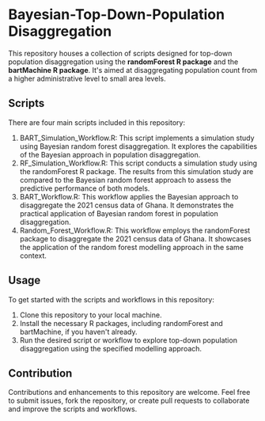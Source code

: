 # Bayesian-Top-Down-Population Disaggregation
This repository houses a collection of scripts designed for top-down population disaggregation using the **randomForest R package** and the **bartMachine R package**. It's aimed at disaggregating population count from a higher administrative level to small area levels.

## Scripts
There are four main scripts included in this repository:

 1. BART_Simulation_Workflow.R: This script implements a simulation study using Bayesian random forest disaggregation. It explores the capabilities of the Bayesian approach in population disaggregation.
 2. RF_Simulation_Workflow.R: This script conducts a simulation study using the randomForest R package. The results from this simulation study are compared to the Bayesian random forest approach to assess the predictive performance of both models.
 3. BART_Workflow.R: This workflow applies the Bayesian approach to disaggregate the 2021 census data of Ghana. It demonstrates the practical application of Bayesian random forest in population disaggregation.
 4. Random_Forest_Workflow.R: This workflow employs the randomForest package to disaggregate the 2021 census data of Ghana. It showcases the application of the random forest modelling approach in the same context.
## Usage
To get started with the scripts and workflows in this repository:
1.	Clone this repository to your local machine.
2.	Install the necessary R packages, including randomForest and bartMachine, if you haven't already.
3.	Run the desired script or workflow to explore top-down population disaggregation using the specified modelling approach.
## Contribution
Contributions and enhancements to this repository are welcome. Feel free to submit issues, fork the repository, or create pull requests to collaborate and improve the scripts and workflows.


